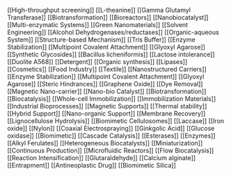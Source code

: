 [[High-throughput screening]]
[[L-theanine]]
[[Gamma Glutamyl Transferase]]
[[Biotransformation]]
[[Bioreactors]]
[[Nanobiocatalyst]]
[[Multi-enzymatic Systems]]
[[Green Nanomaterials]]
[[Solvent Engineering]]
[[Alcohol Dehydrogenases/reductases]]
[[Organic-aqueous System]]
[[Structure-based Mechanism]]
[[Tris Buffer]]
[[Enzyme Stabilization]]
[[Multipoint Covalent Attachment]]
[[Glyoxyl Agarose]]
[[Synthetic Glycosides]]
[[Bacillus licheniformis]]
[[Lactose intolerance]]
[[Duolite A568]]
[[Detergent]]
[[Organic synthesis]]
[[Lipases]]
[[Cosmetics]]
[[Food Industry]]
[[Textile]]
[[Nanostructured Carriers]]
[[Enzyme Stabilization]]
[[Multipoint Covalent Attachment]]
[[Glyoxyl Agarose]]
[[Steric Hindrances]]
[[Graphene Oxide]]
[[Dye Removal]]
[[Magnetic Nano-carrier]]
[[Nano-bio Catalyst]]
[[Biotransformation]]
[[Biocatalysis]]
[[Whole-cell Immobilization]]
[[Immobilization Materials]]
[[Industrial Bioprocesses]]
[[Magnetic Supports]]
[[Thermal stability]]
[[Hybrid Support]]
[[Nano-organic Support]]
[[Membrane Recovery]]
[[Lignocellulose Hydrolysis]]
[[Biomimetic Cellulosomes]]
[[Laccase]]
[[Iron oxide]]
[[Nylon]]
[[Coaxial Electrospraying]]
[[Ginkgolic Acid]]
[[Glucose oxidase]]
[[Biomimetic]]
[[Cascade Catalysis]]
[[Esterases]]
[[Enzymes]]
[[Alkyl Ferulates]]
[[Heterogeneous Biocatalysts]]
[[Miniaturization]]
[[Continuous Production]]
[[Microfluidic Reactors]]
[[Flow Biocatalysis]]
[[Reaction Intensification]]
[[Glutaraldehyde]]
[[Calcium alginate]]
[[Entrapment]]
[[Antineoplastic Drug]]
[[Biomimetic Silica]]
